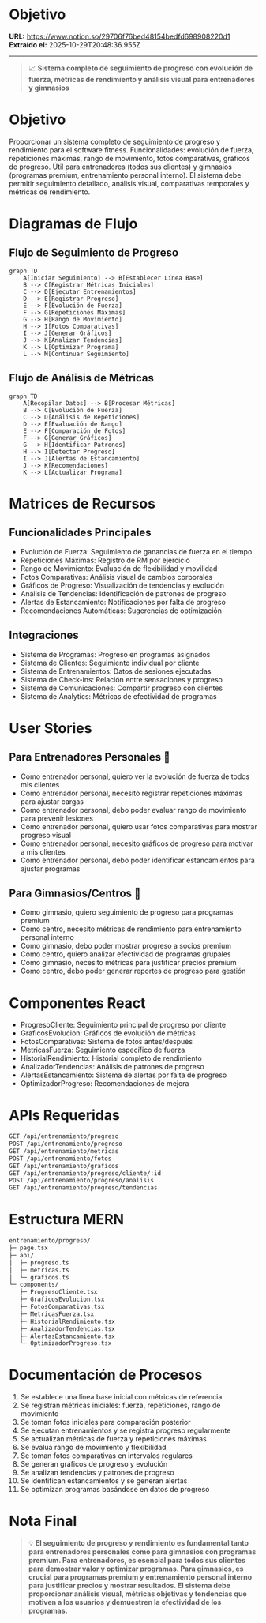 # Objetivo

**URL:** https://www.notion.so/29706f76bed48154bedfd698908220d1
**Extraído el:** 2025-10-29T20:48:36.955Z

---

> 📈 **Sistema completo de seguimiento de progreso con evolución de fuerza, métricas de rendimiento y análisis visual para entrenadores y gimnasios**

# Objetivo

Proporcionar un sistema completo de seguimiento de progreso y rendimiento para el software fitness. Funcionalidades: evolución de fuerza, repeticiones máximas, rango de movimiento, fotos comparativas, gráficos de progreso. Útil para entrenadores (todos sus clientes) y gimnasios (programas premium, entrenamiento personal interno). El sistema debe permitir seguimiento detallado, análisis visual, comparativas temporales y métricas de rendimiento.

# Diagramas de Flujo

## Flujo de Seguimiento de Progreso

```mermaid
graph TD
    A[Iniciar Seguimiento] --> B[Establecer Línea Base]
    B --> C[Registrar Métricas Iniciales]
    C --> D[Ejecutar Entrenamientos]
    D --> E[Registrar Progreso]
    E --> F[Evolución de Fuerza]
    F --> G[Repeticiones Máximas]
    G --> H[Rango de Movimiento]
    H --> I[Fotos Comparativas]
    I --> J[Generar Gráficos]
    J --> K[Analizar Tendencias]
    K --> L[Optimizar Programa]
    L --> M[Continuar Seguimiento]
```

## Flujo de Análisis de Métricas

```mermaid
graph TD
    A[Recopilar Datos] --> B[Procesar Métricas]
    B --> C[Evolución de Fuerza]
    C --> D[Análisis de Repeticiones]
    D --> E[Evaluación de Rango]
    E --> F[Comparación de Fotos]
    F --> G[Generar Gráficos]
    G --> H[Identificar Patrones]
    H --> I[Detectar Progreso]
    I --> J[Alertas de Estancamiento]
    J --> K[Recomendaciones]
    K --> L[Actualizar Programa]
```

# Matrices de Recursos

## Funcionalidades Principales

- Evolución de Fuerza: Seguimiento de ganancias de fuerza en el tiempo
- Repeticiones Máximas: Registro de RM por ejercicio
- Rango de Movimiento: Evaluación de flexibilidad y movilidad
- Fotos Comparativas: Análisis visual de cambios corporales
- Gráficos de Progreso: Visualización de tendencias y evolución
- Análisis de Tendencias: Identificación de patrones de progreso
- Alertas de Estancamiento: Notificaciones por falta de progreso
- Recomendaciones Automáticas: Sugerencias de optimización
## Integraciones

- Sistema de Programas: Progreso en programas asignados
- Sistema de Clientes: Seguimiento individual por cliente
- Sistema de Entrenamientos: Datos de sesiones ejecutadas
- Sistema de Check-ins: Relación entre sensaciones y progreso
- Sistema de Comunicaciones: Compartir progreso con clientes
- Sistema de Analytics: Métricas de efectividad de programas
# User Stories

## Para Entrenadores Personales 🧍

- Como entrenador personal, quiero ver la evolución de fuerza de todos mis clientes
- Como entrenador personal, necesito registrar repeticiones máximas para ajustar cargas
- Como entrenador personal, debo poder evaluar rango de movimiento para prevenir lesiones
- Como entrenador personal, quiero usar fotos comparativas para mostrar progreso visual
- Como entrenador personal, necesito gráficos de progreso para motivar a mis clientes
- Como entrenador personal, debo poder identificar estancamientos para ajustar programas
## Para Gimnasios/Centros 🏢

- Como gimnasio, quiero seguimiento de progreso para programas premium
- Como centro, necesito métricas de rendimiento para entrenamiento personal interno
- Como gimnasio, debo poder mostrar progreso a socios premium
- Como centro, quiero analizar efectividad de programas grupales
- Como gimnasio, necesito métricas para justificar precios premium
- Como centro, debo poder generar reportes de progreso para gestión
# Componentes React

- ProgresoCliente: Seguimiento principal de progreso por cliente
- GraficosEvolucion: Gráficos de evolución de métricas
- FotosComparativas: Sistema de fotos antes/después
- MetricasFuerza: Seguimiento específico de fuerza
- HistorialRendimiento: Historial completo de rendimiento
- AnalizadorTendencias: Análisis de patrones de progreso
- AlertasEstancamiento: Sistema de alertas por falta de progreso
- OptimizadorProgreso: Recomendaciones de mejora
# APIs Requeridas

```bash
GET /api/entrenamiento/progreso
POST /api/entrenamiento/progreso
GET /api/entrenamiento/metricas
POST /api/entrenamiento/fotos
GET /api/entrenamiento/graficos
GET /api/entrenamiento/progreso/cliente/:id
POST /api/entrenamiento/progreso/analisis
GET /api/entrenamiento/progreso/tendencias
```

# Estructura MERN

```bash
entrenamiento/progreso/
├─ page.tsx
├─ api/
│  ├─ progreso.ts
│  ├─ metricas.ts
│  └─ graficos.ts
└─ components/
   ├─ ProgresoCliente.tsx
   ├─ GraficosEvolucion.tsx
   ├─ FotosComparativas.tsx
   ├─ MetricasFuerza.tsx
   ├─ HistorialRendimiento.tsx
   ├─ AnalizadorTendencias.tsx
   ├─ AlertasEstancamiento.tsx
   └─ OptimizadorProgreso.tsx
```

# Documentación de Procesos

1. Se establece una línea base inicial con métricas de referencia
1. Se registran métricas iniciales: fuerza, repeticiones, rango de movimiento
1. Se toman fotos iniciales para comparación posterior
1. Se ejecutan entrenamientos y se registra progreso regularmente
1. Se actualizan métricas de fuerza y repeticiones máximas
1. Se evalúa rango de movimiento y flexibilidad
1. Se toman fotos comparativas en intervalos regulares
1. Se generan gráficos de progreso y evolución
1. Se analizan tendencias y patrones de progreso
1. Se identifican estancamientos y se generan alertas
1. Se optimizan programas basándose en datos de progreso
# Nota Final

> 💡 **El seguimiento de progreso y rendimiento es fundamental tanto para entrenadores personales como para gimnasios con programas premium. Para entrenadores, es esencial para todos sus clientes para demostrar valor y optimizar programas. Para gimnasios, es crucial para programas premium y entrenamiento personal interno para justificar precios y mostrar resultados. El sistema debe proporcionar análisis visual, métricas objetivas y tendencias que motiven a los usuarios y demuestren la efectividad de los programas.**

